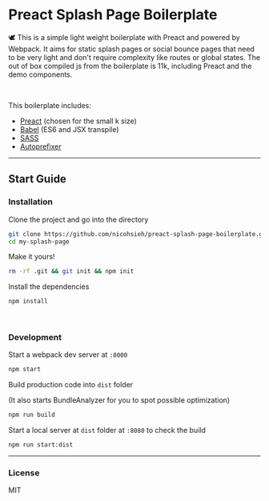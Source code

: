 # Preact Splash Page Boilerplate

🕊️ This is a simple light weight boilerplate with Preact and powered by Webpack. It aims for static splash pages or social bounce pages that need to be very light and don't require complexity like routes or global states. The out of box compiled js from the boilerplate is 11k, including Preact and the demo components.

<br />

This boilerplate includes:

- [Preact](https://preactjs.com/) (chosen for the small k size)
- [Babel](https://babeljs.io/) (ES6 and JSX transpile)
- [SASS](https://sass-lang.com/)
- [Autoprefixer](https://github.com/postcss/autoprefixer)
  <br />

---

## Start Guide

### Installation

Clone the project and go into the directory

```sh
git clone https://github.com/nicohsieh/preact-splash-page-boilerplate.git my-splash-page
cd my-splash-page
```

Make it yours!

```sh
rm -rf .git && git init && npm init
```

Install the dependencies

```sh
npm install
```

<br />

### Development

Start a webpack dev server at `:8000`

```sh
npm start
```

Build production code into `dist` folder

(It also starts BundleAnalyzer for you to spot possible optimization)

```sh
npm run build
```

Start a local server at `dist` folder at `:8080` to check the build

```sh
npm run start:dist
```

---

### License

MIT
